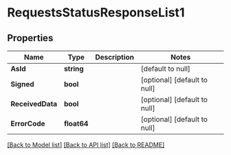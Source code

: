 # RequestsStatusResponseList1

## Properties
Name | Type | Description | Notes
------------ | ------------- | ------------- | -------------
**AsId** | **string** |  | [default to null]
**Signed** | **bool** |  | [optional] [default to null]
**ReceivedData** | **bool** |  | [optional] [default to null]
**ErrorCode** | **float64** |  | [optional] [default to null]

[[Back to Model list]](../README.md#documentation-for-models) [[Back to API list]](../README.md#documentation-for-api-endpoints) [[Back to README]](../README.md)

